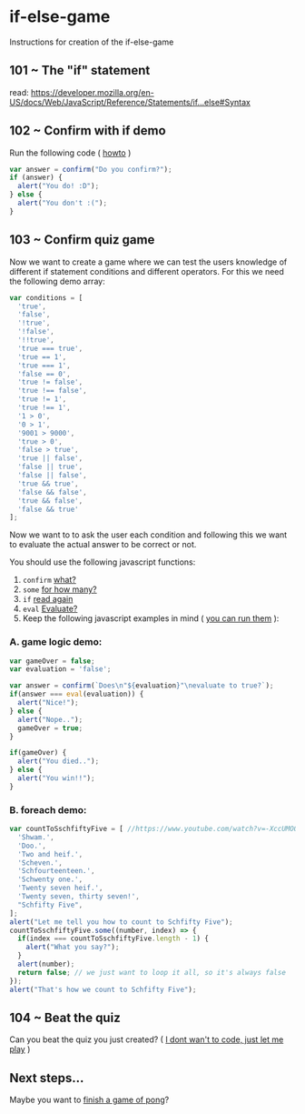 # if-else-game
Instructions for creation of the if-else-game

## 101 ~ The "if" statement
read: https://developer.mozilla.org/en-US/docs/Web/JavaScript/Reference/Statements/if...else#Syntax

## 102 ~ Confirm with if demo
Run the following code ( [howto](https://www.quora.com/How-do-I-run-JavaScript-code) )
```javascript
var answer = confirm("Do you confirm?");
if (answer) {
  alert("You do! :D");
} else {
  alert("You don't :(");
}
```

## 103 ~ Confirm quiz game
Now we want to create a game where we can test the users knowledge of different if statement conditions and different operators. For this we need the following demo array:
```javascript
var conditions = [
  'true',
  'false',
  '!true',
  '!false',
  '!!true',
  'true === true',
  'true == 1',
  'true === 1',
  'false == 0',
  'true != false',
  'true !== false',
  'true != 1',
  'true !== 1',
  '1 > 0',
  '0 > 1',
  '9001 > 9000',
  'true > 0',
  'false > true',
  'true || false',
  'false || true',
  'false || false',
  'true && true',
  'false && false',
  'true && false',
  'false && true'
];
```
Now we want to to ask the user each condition and following this we want to evaluate the actual answer to be correct or not.

You should use the following javascript functions:
1. `confirm` [what?](https://developer.mozilla.org/en-US/docs/Web/API/Window/confirm)
1. `some` [for how many?](https://developer.mozilla.org/en-US/docs/Web/JavaScript/Reference/Global_Objects/Array/some)
1. `if` [read again](https://developer.mozilla.org/en-US/docs/Web/JavaScript/Reference/Statements/if...else)
1. `eval` [Evaluate?](https://developer.mozilla.org/en-US/docs/Web/JavaScript/Reference/Global_Objects/eval)
1. Keep the following javascript examples in mind ( [you can run them](https://www.quora.com/How-do-I-run-JavaScript-code) ):
### A. game logic demo:
```javascript
var gameOver = false;
var evaluation = 'false';

var answer = confirm(`Does\n"${evaluation}"\nevaluate to true?`);
if(answer === eval(evaluation)) {
  alert("Nice!");
} else {
  alert("Nope..");
  gameOver = true;
}

if(gameOver) {
  alert("You died..");
} else {
  alert("You win!!");
}
```
### B. foreach demo:
```javascript
var countToSschfiftyFive = [ //https://www.youtube.com/watch?v=-XccUMOQ978
  'Shwam.',
  'Doo.',
  'Two and heif.',
  'Scheven.',
  'Schfourteenteen.',
  'Schwenty one.',
  'Twenty seven heif.',
  'Twenty seven, thirty seven!',
  "Schfifty Five",
];
alert("Let me tell you how to count to Schfifty Five");
countToSschfiftyFive.some((number, index) => {
  if(index === countToSschfiftyFive.length - 1) {
    alert("What you say?");
  }
  alert(number);
  return false; // we just want to loop it all, so it's always false
});
alert("That's how we count to Schfifty Five");
```

## 104 ~ Beat the quiz
Can you beat the quiz you just created? ( [I dont wan't to code, just let me play](https://jsfiddle.net/azucpkr8/3/) )

## Next steps...
Maybe you want to [finish a game of pong](https://github.com/luxus1337/pong-vanilla-js)?


